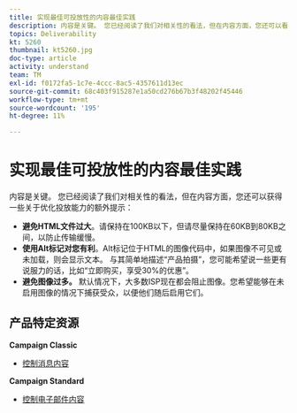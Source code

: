 ```yaml
---
title: 实现最佳可投放性的内容最佳实践
description: 内容是关键。 您已经阅读了我们对相关性的看法，但在内容方面，您还可以看到一些关于优化投放能力的额外提示。
topics: Deliverability
kt: 5260
thumbnail: kt5260.jpg
doc-type: article
activity: understand
team: TM
exl-id: f0172fa5-1c7e-4ccc-8ac5-4357611d13ec
source-git-commit: 68c403f915287e1a50cd276b67b3f48202f45446
workflow-type: tm+mt
source-wordcount: '195'
ht-degree: 11%

---
```


# 实现最佳可投放性的内容最佳实践

内容是关键。 您已经阅读了我们对相关性的看法，但在内容方面，您还可以获得一些关于优化投放能力的额外提示：

* **避免HTML文件过大**。请保持在100KB以下，但请尽量保持在60KB到80KB之间，以防止传输缓慢。
* **使用Alt标记对您有利**。Alt标记位于HTML的图像代码中，如果图像不可见或未加载，则会显示文本。 与其简单地描述“产品拍摄”，您可能希望说一些更有说服力的话，比如“立即购买，享受30%的优惠”。
* **避免图像过多。** 默认情况下，大多数ISP现在都会阻止图像。您希望能够在未启用图像的情况下捕获受众，以便他们随后启用它们。

## 产品特定资源

**Campaign Classic**

* [控制消息内容](https://experienceleague.adobe.com/docs/campaign-classic/using/sending-messages/deliverability-management/control-message-content.html)

**Campaign Standard**

* [控制电子邮件内容](https://experienceleague.adobe.com/docs/campaign-standard/using/testing-and-sending/managing-deliverability/control-email-content.html#testing-and-sending)
